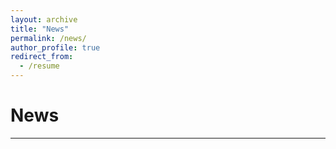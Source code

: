 ```yaml
---
layout: archive
title: "News"
permalink: /news/
author_profile: true
redirect_from:
  - /resume
---
```


News
======
---

